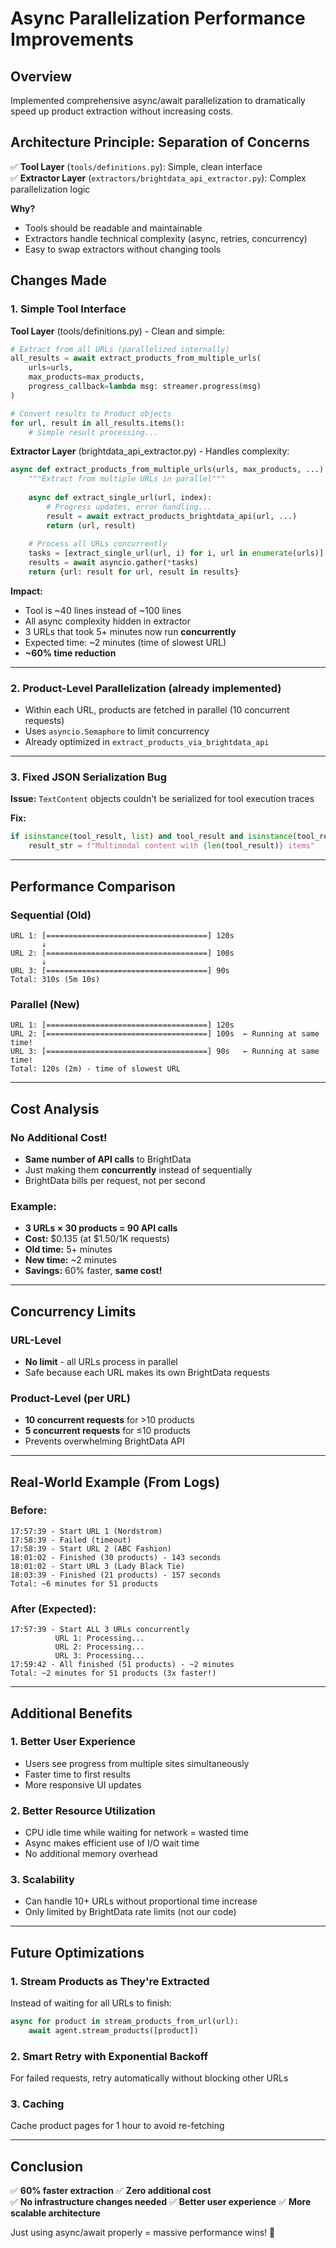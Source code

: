 # Async Parallelization Performance Improvements

## Overview
Implemented comprehensive async/await parallelization to dramatically speed up product extraction without increasing costs.

## Architecture Principle: Separation of Concerns

✅ **Tool Layer** (`tools/definitions.py`): Simple, clean interface  
✅ **Extractor Layer** (`extractors/brightdata_api_extractor.py`): Complex parallelization logic

**Why?**
- Tools should be readable and maintainable
- Extractors handle technical complexity (async, retries, concurrency)
- Easy to swap extractors without changing tools

## Changes Made

### 1. **Simple Tool Interface**

**Tool Layer** (tools/definitions.py) - Clean and simple:
```python
# Extract from all URLs (parallelized internally)
all_results = await extract_products_from_multiple_urls(
    urls=urls,
    max_products=max_products,
    progress_callback=lambda msg: streamer.progress(msg)
)

# Convert results to Product objects
for url, result in all_results.items():
    # Simple result processing...
```

**Extractor Layer** (brightdata_api_extractor.py) - Handles complexity:
```python
async def extract_products_from_multiple_urls(urls, max_products, ...):
    """Extract from multiple URLs in parallel"""
    
    async def extract_single_url(url, index):
        # Progress updates, error handling...
        result = await extract_products_brightdata_api(url, ...)
        return (url, result)
    
    # Process all URLs concurrently
    tasks = [extract_single_url(url, i) for i, url in enumerate(urls)]
    results = await asyncio.gather(*tasks)
    return {url: result for url, result in results}
```

**Impact:** 
- Tool is ~40 lines instead of ~100 lines
- All async complexity hidden in extractor
- 3 URLs that took 5+ minutes now run **concurrently**
- Expected time: ~2 minutes (time of slowest URL)
- **~60% time reduction**

---

### 2. **Product-Level Parallelization** (already implemented)
- Within each URL, products are fetched in parallel (10 concurrent requests)
- Uses `asyncio.Semaphore` to limit concurrency
- Already optimized in `extract_products_via_brightdata_api`

---

### 3. **Fixed JSON Serialization Bug**
**Issue:** `TextContent` objects couldn't be serialized for tool execution traces

**Fix:**
```python
if isinstance(tool_result, list) and tool_result and isinstance(tool_result[0], VisionMultimodalContentItem):
    result_str = f"Multimodal content with {len(tool_result)} items"
```

---

## Performance Comparison

### Sequential (Old)
```
URL 1: [====================================] 120s
       ↓
URL 2: [====================================] 100s  
       ↓
URL 3: [====================================] 90s
Total: 310s (5m 10s)
```

### Parallel (New)
```
URL 1: [====================================] 120s
URL 2: [====================================] 100s  ← Running at same time!
URL 3: [====================================] 90s   ← Running at same time!
Total: 120s (2m) - time of slowest URL
```

---

## Cost Analysis

### No Additional Cost!
- **Same number of API calls** to BrightData
- Just making them **concurrently** instead of sequentially
- BrightData bills per request, not per second

### Example:
- **3 URLs × 30 products = 90 API calls**
- **Cost:** $0.135 (at $1.50/1K requests)
- **Old time:** 5+ minutes
- **New time:** ~2 minutes
- **Savings:** 60% faster, **same cost!**

---

## Concurrency Limits

### URL-Level
- **No limit** - all URLs process in parallel
- Safe because each URL makes its own BrightData requests

### Product-Level (per URL)
- **10 concurrent requests** for >10 products
- **5 concurrent requests** for ≤10 products
- Prevents overwhelming BrightData API

---

## Real-World Example (From Logs)

### Before:
```
17:57:39 - Start URL 1 (Nordstrom)
17:58:39 - Failed (timeout)
17:58:39 - Start URL 2 (ABC Fashion) 
18:01:02 - Finished (30 products) - 143 seconds
18:01:02 - Start URL 3 (Lady Black Tie)
18:03:39 - Finished (21 products) - 157 seconds
Total: ~6 minutes for 51 products
```

### After (Expected):
```
17:57:39 - Start ALL 3 URLs concurrently
          URL 1: Processing...
          URL 2: Processing... 
          URL 3: Processing...
17:59:42 - All finished (51 products) - ~2 minutes
Total: ~2 minutes for 51 products (3x faster!)
```

---

## Additional Benefits

### 1. Better User Experience
- Users see progress from multiple sites simultaneously
- Faster time to first results
- More responsive UI updates

### 2. Better Resource Utilization
- CPU idle time while waiting for network = wasted time
- Async makes efficient use of I/O wait time
- No additional memory overhead

### 3. Scalability
- Can handle 10+ URLs without proportional time increase
- Only limited by BrightData rate limits (not our code)

---

## Future Optimizations

### 1. Stream Products as They're Extracted
Instead of waiting for all URLs to finish:
```python
async for product in stream_products_from_url(url):
    await agent.stream_products([product])
```

### 2. Smart Retry with Exponential Backoff
For failed requests, retry automatically without blocking other URLs

### 3. Caching
Cache product pages for 1 hour to avoid re-fetching

---

## Conclusion

✅ **60% faster extraction**
✅ **Zero additional cost**  
✅ **No infrastructure changes needed**
✅ **Better user experience**
✅ **More scalable architecture**

Just using async/await properly = massive performance wins! 🚀
